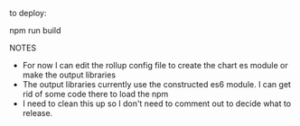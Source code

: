 to deploy:

npm run build

NOTES
- For now I can edit the rollup config file to create the chart es module or make the output libraries
- The output libraries currently use the constructed es6 module. I can get rid of some code there to load the npm
- I need to clean this up so I don't need to comment out to decide what to release.